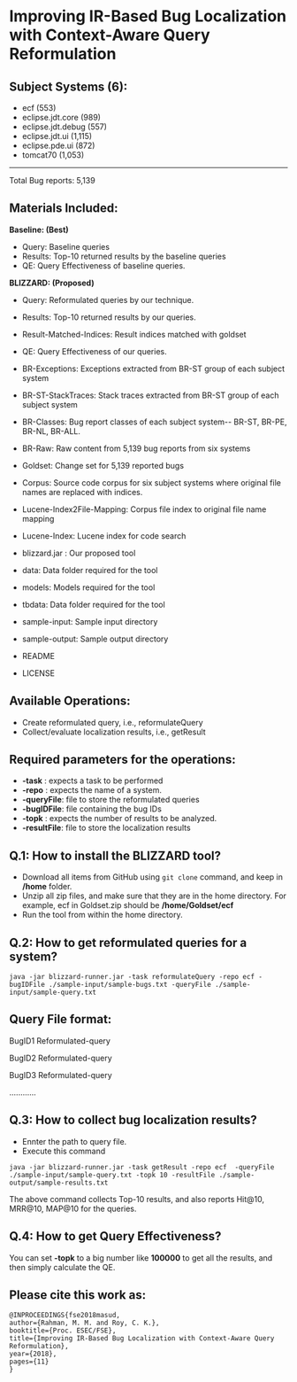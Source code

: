 
Improving IR-Based Bug Localization with Context-Aware Query Reformulation
=========================================================================================

Subject Systems (6):
--------------------
 * ecf (553)
 * eclipse.jdt.core (989)
 * eclipse.jdt.debug (557)
 * eclipse.jdt.ui (1,115)
 * eclipse.pde.ui (872)
 * tomcat70 (1,053)
------------------------
Total Bug reports: 5,139


Materials Included:
----------------------
**Baseline: (Best)**   
- Query: Baseline queries
- Results: Top-10 returned results by the baseline queries
- QE: Query Effectiveness of baseline queries.

**BLIZZARD: (Proposed)**
- Query: Reformulated queries by our technique.
- Results: Top-10 returned results by our queries.
- Result-Matched-Indices: Result indices matched with goldset
- QE: Query Effectiveness of our queries.

- BR-Exceptions: Exceptions extracted from BR-ST group of each subject system
- BR-ST-StackTraces: Stack traces extracted from BR-ST group of each subject system
- BR-Classes:	Bug report classes of each subject system-- BR-ST, BR-PE, BR-NL, BR-ALL.
- BR-Raw: Raw content from 5,139 bug reports from six systems
- Goldset: Change set for 5,139 reported bugs

- Corpus: Source code corpus for six subject systems where original file names are replaced with indices.
- Lucene-Index2File-Mapping: Corpus file index to original file name mapping
- Lucene-Index: Lucene index for code search

- blizzard.jar : Our proposed tool
- data: Data folder required for the tool
- models: Models required for the tool
- tbdata: Data folder required for the tool

- sample-input: Sample input directory
- sample-output: Sample output directory

- README
- LICENSE


Available Operations:
-----------------------
- Create reformulated query, i.e., reformulateQuery
- Collect/evaluate localization results, i.e., getResult


Required parameters for the operations:
------------------------------------------
- **-task** : expects a task to be performed
- **-repo** : expects the name of a system.
- **-queryFile**: file to store the reformulated queries  
- **-bugIDFile**: file containing the bug IDs
- **-topk** : expects the number of results to be analyzed.
- **-resultFile**: file to store the localization results


Q.1: How to install the BLIZZARD tool?
----------------------------------------------------
- Download all items from GitHub using ```git clone``` command, and keep in **/home** folder.
- Unzip all zip files, and make sure that they are in the home directory. For example, ecf in Goldset.zip should be **/home/Goldset/ecf**
- Run the tool from within the home directory.


Q.2: How to get reformulated queries for a system?
----------------------------------------------------

```
java -jar blizzard-runner.jar -task reformulateQuery -repo ecf -bugIDFile ./sample-input/sample-bugs.txt -queryFile ./sample-input/sample-query.txt
```


Query File format:
--------------------------
BugID1	Reformulated-query

BugID2	Reformulated-query

BugID3	Reformulated-query

............


Q.3: How to collect bug localization results?
----------------------------------------------
- Ennter the path to query file.
- Execute this command

```
java -jar blizzard-runner.jar -task getResult -repo ecf  -queryFile ./sample-input/sample-query.txt -topk 10 -resultFile ./sample-output/sample-results.txt
```

The above command collects Top-10 results, and also reports Hit@10, MRR@10, MAP@10  for the queries.


Q.4: How to get Query Effectiveness?
---------------------------------------------

You can set **-topk** to a big number like **100000** to get all the results, and then simply calculate the QE.


Please cite this work as:
------------------------------------------
```
@INPROCEEDINGS{fse2018masud, 
author={Rahman, M. M. and Roy, C. K.}, 
booktitle={Proc. ESEC/FSE}, 
title={Improving IR-Based Bug Localization with Context-Aware Query Reformulation}, 
year={2018}, 
pages={11} 
}
```



























